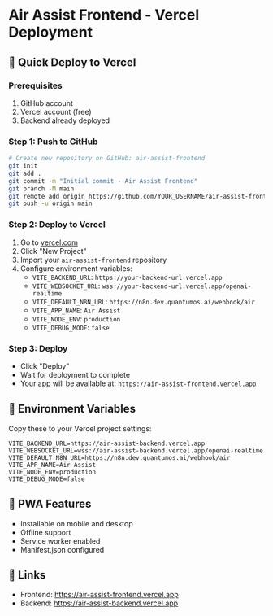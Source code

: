 # Air Assist Frontend - Vercel Deployment

## 🚀 Quick Deploy to Vercel

### Prerequisites
1. GitHub account
2. Vercel account (free)
3. Backend already deployed

### Step 1: Push to GitHub
```bash
# Create new repository on GitHub: air-assist-frontend
git init
git add .
git commit -m "Initial commit - Air Assist Frontend"
git branch -M main
git remote add origin https://github.com/YOUR_USERNAME/air-assist-frontend.git
git push -u origin main
```

### Step 2: Deploy to Vercel
1. Go to [vercel.com](https://vercel.com)
2. Click "New Project"
3. Import your `air-assist-frontend` repository
4. Configure environment variables:
   - `VITE_BACKEND_URL`: `https://your-backend-url.vercel.app`
   - `VITE_WEBSOCKET_URL`: `wss://your-backend-url.vercel.app/openai-realtime`
   - `VITE_DEFAULT_N8N_URL`: `https://n8n.dev.quantumos.ai/webhook/air`
   - `VITE_APP_NAME`: `Air Assist`
   - `VITE_NODE_ENV`: `production`
   - `VITE_DEBUG_MODE`: `false`

### Step 3: Deploy
- Click "Deploy"
- Wait for deployment to complete
- Your app will be available at: `https://air-assist-frontend.vercel.app`

## 🔧 Environment Variables

Copy these to your Vercel project settings:

```
VITE_BACKEND_URL=https://air-assist-backend.vercel.app
VITE_WEBSOCKET_URL=wss://air-assist-backend.vercel.app/openai-realtime
VITE_DEFAULT_N8N_URL=https://n8n.dev.quantumos.ai/webhook/air
VITE_APP_NAME=Air Assist
VITE_NODE_ENV=production
VITE_DEBUG_MODE=false
```

## 📱 PWA Features
- Installable on mobile and desktop
- Offline support
- Service worker enabled
- Manifest.json configured

## 🔗 Links
- Frontend: https://air-assist-frontend.vercel.app
- Backend: https://air-assist-backend.vercel.app
